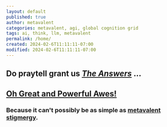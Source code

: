 ```yaml
---
layout: default
published: true
author: metavalent
categories: metavalent, agi, global cognition grid
tags: ai, think, llm, metavalent
permalink: /home/
created: 2024-02-6T11:11:11-07:00
modified: 2024-02-6T11:11:11-07:00
---
```


## Do praytell grant us <em><a href="https://github.com/users/metavalent/projects/2" target="_blank">The Answers</a></em> ...
    
## <a href="https://chat.openai.com/g/g-ntz3gLo81-oh-great-and-powerful-awes" target="_blank">Oh Great and Powerful Awes!</a>

### Because it can't possibly be as simple as <a href="https://metavalent.com/">metavalent stigmergy</a>.